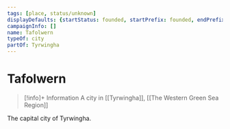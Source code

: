 ```yaml
---
tags: [place, status/unknown]
displayDefaults: {startStatus: founded, startPrefix: founded, endPrefix: destroyed, endStatus: destroyed}
campaignInfo: []
name: Tafolwern
typeOf: city
partOf: Tyrwingha
---
```

# Tafolwern
>[!info]+ Information
> A city in [[Tyrwingha]], [[The Western Green Sea Region]]

The capital city of Tyrwingha.


